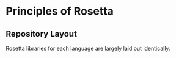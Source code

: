 # Principles of Rosetta

## Repository Layout
Rosetta libraries for each language are largely laid out identically.
